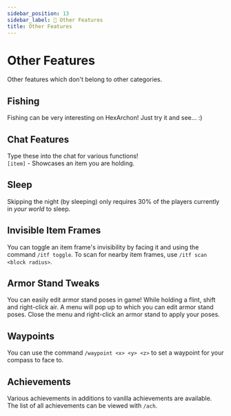 ```yaml
---
sidebar_position: 13
sidebar_label: 🎣 Other Features
title: Other Features
---
```


# Other Features
Other features which don't belong to other categories.

## Fishing
Fishing can be very interesting on HexArchon! Just try it and see... :)

## Chat Features
Type these into the chat for various functions! <br />
`[item]` - Showcases an item you are holding. <br />
<!-- `[inv]` - Showcases your entire inventory. <br />
`[ender]` - Showcases your ender chest. <br />
`[balance]` `[money]` - Showcases your balance. <br />
`[teleport]` `[tp]` - Allows others to teleport to you. <br /> -->

## Sleep
Skipping the night (by sleeping) only requires 30% of the players currently in *your world* to sleep.

## Invisible Item Frames
You can toggle an item frame's invisibility by facing it and using the command `/itf toggle`. To scan for nearby item frames, use `/itf scan <block radius>`.

## Armor Stand Tweaks
You can easily edit armor stand poses in game! While holding a flint, shift and right-click air. A menu will pop up to which you can edit armor stand poses. Close the menu and right-click an armor stand to apply your poses.

## Waypoints
You can use the command `/waypoint <x> <y> <z>` to set a waypoint for your compass to face to.

## Achievements
Various achievements in additions to vanilla achievements are available. The list of all achievements can be viewed with `/ach`.